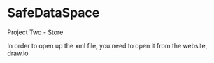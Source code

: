 # SafeDataSpace
Project Two - Store

In order to open up the xml file, you need to open it from the website, draw.io
